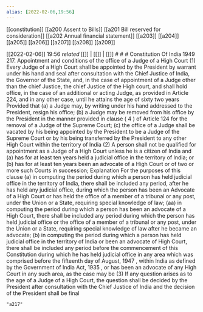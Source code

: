 ```yaml
---
alias: [2022-02-06,19:56]
---
```

[[constitution]] [[a200 Assent to Bills]] [[a201 Bill reserved for consideration]] [[a202 Annual financial statement]] [[a203]] [[a204]] [[a205]] [[a206]] [[a207]] [[a208]] [[a209]]

[[2022-02-06]] 19:56 _related_ [[]] | [[]] | [[]] # # #
Constitution Of India 1949
217. Appointment and conditions of the office of a Judge of a High Court
(1) Every Judge of a High Court shall be appointed by the President by warrant under his hand and seal after consultation with the Chief Justice of India, the Governor of the State, and, in the case of appointment of a Judge other than the chief Justice, the chief Justice of the High court, and shall hold office, in the case of an additional or acting Judge, as provided in Article 224, and in any other case, until he attains the age of sixty two years Provided that
(a) a Judge may, by writing under his hand addressed to the President, resign his office;
(b) a Judge may be removed from his office by the President in the manner provided in clause ( 4 ) of Article 124 for the removal of a Judge of the Supreme Court;
(c) the office of a Judge shall be vacated by his being appointed by the President to be a Judge of the Supreme Court or by his being transferred by the President to any other High Court within the territory of India
(2) A person shall not be qualified for appointment as a Judge of a High Court unless he is a citizen of India and
(a) has for at least ten years held a judicial office in the territory of India; or
(b) has for at least ten years been an advocate of a High Court or of two or more such Courts in succession; Explanation For the purposes of this clause
(a) in computing the period during which a person has held judicial office in the territory of India, there shall be included any period, after he has held any judicial office, during which the person has been an Advocate of a High Court or has held the office of a member of a tribunal or any post, under the Union or a State, requiring special knowledge of law;
(aa) in computing the period during which a person has been an advocate of a High Court, there shall be included any period during which the person has held judicial office or the office of a member of a tribunal or any post, under the Union or a State, requiring special knowledge of law after he became an advocate;
(b) in computing the period during which a person has held judicial office in the territory of India or been an advocate of High Court, there shall be included any period before the commencement of this Constitution during which he has held judicial office in any area which was comprised before the fifteenth day of August, 1947 , within India as defined by the Government of India Act, 1935 , or has been an advocate of any High Court in any such area, as the case may be
(3) If any question arises as to the age of a Judge of a High Court, the question shall be decided by the President after consultation with the Chief Justice of India and the decision of the President shall be final

```query
"a217"
```